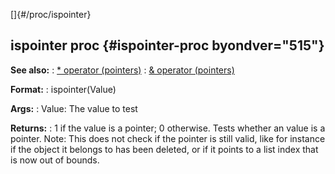[]{#/proc/ispointer}
  ## ispointer proc {#ispointer-proc byondver="515"}
  **See also:**
  :   [\* operator (pointers)](ref/operator/*)
  :   [& operator (pointers)](ref/operator/&)
  <!-- -->
  **Format:**
  :   ispointer(Value)
  <!-- -->
  **Args:**
  :   Value: The value to test
  <!-- -->
  **Returns:**
  :   1 if the value is a pointer; 0 otherwise.
  Tests whether an value is a pointer.
  Note: This does not check if the pointer is still valid, like for
  instance if the object it belongs to has been deleted, or if it points
  to a list index that is now out of bounds.